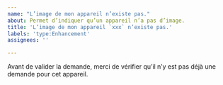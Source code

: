 ```yaml
---
name: "L’image de mon appareil n’existe pas."
about: Permet d’indiquer qu’un appareil n’a pas d’image.
title: 'L’image de mon appareil `xxx` n’existe pas.'
labels: 'type:Enhancement'
assignees: ''

---
```


Avant de valider la demande, merci de vérifier qu’il n’y est pas déjà une demande pour cet appareil.
